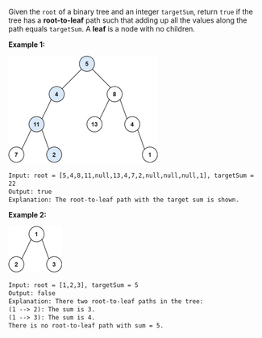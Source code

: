 Given the `root` of a binary tree and an integer `targetSum`, return `true` if the tree has a **root-to-leaf** path such that adding up all the values along the path equals `targetSum`. A **leaf** is a node with no children.

**Example 1:**

![image](../problems/images/pathsum1.jpg)

```
Input: root = [5,4,8,11,null,13,4,7,2,null,null,null,1], targetSum = 22
Output: true
Explanation: The root-to-leaf path with the target sum is shown.
```

**Example 2:**

![image](../problems/images/pathsum2.jpg)

```
Input: root = [1,2,3], targetSum = 5
Output: false
Explanation: There two root-to-leaf paths in the tree:
(1 --> 2): The sum is 3.
(1 --> 3): The sum is 4.
There is no root-to-leaf path with sum = 5.
```
